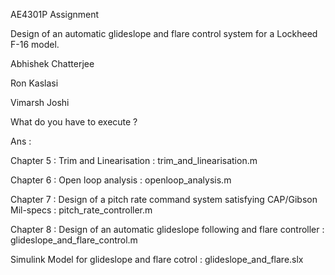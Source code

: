 AE4301P Assignment

Design of an automatic glideslope and flare control system for a Lockheed F-16 model.

Abhishek Chatterjee

Ron Kaslasi

Vimarsh Joshi


What do you have to execute ?

Ans : 


Chapter 5 : Trim and Linearisation :  trim_and_linearisation.m

Chapter 6 : Open loop analysis     :  openloop_analysis.m

Chapter 7 : Design of a pitch rate command system satisfying CAP/Gibson
            Mil-specs              :  pitch_rate_controller.m
            
Chapter 8 : Design of an automatic glideslope following and flare 
            controller             :  glideslope_and_flare_control.m
            

Simulink Model for glideslope and flare cotrol : glideslope_and_flare.slx


                       
